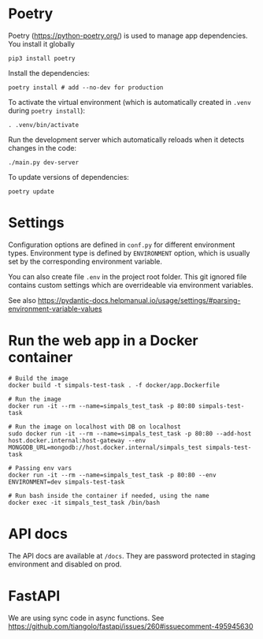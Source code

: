 # Poetry

Poetry (https://python-poetry.org/) is used to manage app dependencies. You install it globally

    pip3 install poetry


Install the dependencies:

    poetry install # add --no-dev for production

To activate the virtual environment (which is automatically created in `.venv` during `poetry install`):

    . .venv/bin/activate


Run the development server which automatically reloads when it detects changes in the code:

    ./main.py dev-server

To update versions of dependencies:

    poetry update


# Settings
    
Configuration options are defined in `conf.py` for different environment types. Environment
type is defined by `ENVIRONMENT` option, which is usually set by the corresponding environment
variable.

You can also create file `.env` in the project root folder. This git ignored file contains custom 
settings which are overrideable via environment variables.

See also https://pydantic-docs.helpmanual.io/usage/settings/#parsing-environment-variable-values


# Run the web app in a Docker container

    # Build the image
    docker build -t simpals-test-task . -f docker/app.Dockerfile

    # Run the image
    docker run -it --rm --name=simpals_test_task -p 80:80 simpals-test-task 

    # Run the image on localhost with DB on localhost
    sudo docker run -it --rm --name=simpals_test_task -p 80:80 --add-host host.docker.internal:host-gateway --env MONGODB_URL=mongodb://host.docker.internal/simpals_test simpals-test-task

    # Passing env vars 
    docker run -it --rm --name=simpals_test_task -p 80:80 --env ENVIRONMENT=dev simpals-test-task

    # Run bash inside the container if needed, using the name 
    docker exec -it simpals_test_task /bin/bash


# API docs

The API docs are available at `/docs`. They are password protected in staging environment and disabled
on prod.


# FastAPI

We are using sync code in async functions. See https://github.com/tiangolo/fastapi/issues/260#issuecomment-495945630


